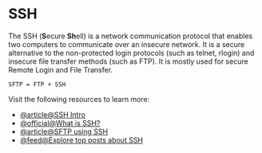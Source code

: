 # SSH

The SSH (**S**ecure **Sh**ell) is a network communication protocol that enables two computers to communicate over an insecure network. It is a secure alternative to the non-protected login protocols (such as telnet, rlogin) and insecure file transfer methods (such as FTP). It is mostly used for secure Remote Login and File Transfer.

`SFTP = FTP + SSH`

Visit the following resources to learn more:

- [@article@SSH Intro](https://www.baeldung.com/cs/ssh-intro)
- [@official@What is SSH?](https://www.ssh.com/academy/ssh/protocol)
- [@article@SFTP using SSH](https://www.goanywhere.com/blog/how-sftp-works)
- [@feed@Explore top posts about SSH](https://app.daily.dev/tags/ssh?ref=roadmapsh)
